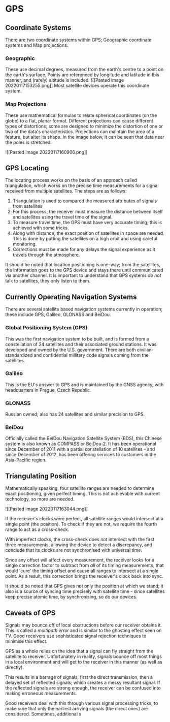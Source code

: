 # GPS

## Coordinate Systems
There are two coordinate systems within GPS; Geographic coordinate systems and Map projections.

### Geographic

These use decimal degrees, measured from the earth's centre to a point on the earth's surface. Points are referenced by longitude and latitude in this manner, and (rarely) altitude is included.
	![[Pasted image 20220117153255.png]] 
	Most satellite devices operate this coordinate system.

### Map Projections

These use mathematical formulas to relate spherical coordinates (on the globe) to a flat, planar format. Different projections can cause different types of distortions; some are designed to minimize the distortion of one or two of the data's characteristics. Projections can maintain the area of a feature, but alter its shape. In the image below, it can be seen that data near the poles is stretched:

![[Pasted image 20220117160906.png]]


## GPS Locating

The locating process works on the basis of an approach called triangulation, which works on the precise time measurements for a signal received from multiple satellites. The steps are as follows:

1. Triangulation is used to compared the measured attributes of signals from satellites
2. For this process, the receiver must measure the distance between itself and satellites using the travel time of the signal.
3. To measure travel time, the GPS must have very accurate timing; this is achieved with some tricks.
4. Along with distance, the exact position of satellites in space are needed. This is done by putting the satellites on a high orbit and using careful monitoring.
5. Corrections must be made for any delays the signal experience as it travels through the atmosphere.

It should be noted that location positioning is one-way; from the satellites, the information goes to the GPS device and stays there until communicated via another channel. It is important to understand that GPS systems *do not* talk to satellites, they only listen to them.

## Currently Operating Navigation Systems

There are several satellite based navigation systems currently in operation; these include GPS, Galileo, GLONASS and BeiDou.

### Global Positioning System (GPS)
This was the first navigation system to be built, and is formed from a constellation of 24 satellites and their associated ground stations. It was developed and owned by the U.S. government. There are both civilian-standardized and confidential millitary code signals coming from the satellites.


### Galileo

This is the EU's answer to GPS and is maintained by the GNSS agency, with headquarters in Prague, Czech Republic.

### GLONASS

Russian owned; also has 24 satellites and similar precision to GPS.

### BeiDou

Officially called the BeiDou Navigation Satellite System (BDS), this Chinese system is also known as COMPASS or BeiDou-2. It has been operational since December of 2011 with a partial constellation of 10 satellites - and since December of 2012, has been offering services to customers in the Asia-Pacific region.

## Triangulating Position

Mathematically speaking, four satellite ranges are needed to determine exact positioning, given perfect timing. This is not achievable with current technology, so more are needed.  

![[Pasted image 20220117163044.png]]

If the receiver's clocks were perfect, all satellite ranges would intersect at a single point (the position). To check if they are not, we require the fourth range to act as a cross-check. 

With imperfect clocks, the cross-check does *not* intersect with the first three measurements, allowing the device to detect a discrepancy, and conclude that its clocks are not synchronised with universal time. 

Since any offset will affect every measurement, the receiver looks for a single correction factor to subtract from *all* of its timing measurements, that would 'cure' the timing offset and cause all ranges to intersect at a single point. As a result, this correction brings the receiver's clock back into sync.

It should be noted that GPS gives not only the position at which we stand; it also is a source of syncing time precisely with satellite time - since satellites keep precise atomic time, by synchronising, so do our devices.

## Caveats of GPS

Signals may bounce off of local obstructions before our receiver obtains it. This is called a *multipath error* and is similar to the ghosting effect seen on TV. Good receivers use sophisticated signal rejection techniques to minimise this effect.

GPS as a whole relies on the idea that a signal can fly straight from the satellite to receiver. Unfortunately in reality, signals bounce off most things in a local environment and will get to the receiver in this manner (as well as directly). 

This results in a barrage of signals, first the direct transmission, then a delayed set of reflected signals; which creates a messy resultant signal. If the reflected signals are strong enough, the receiver can be confused into making erroneous measurements.

Good receivers deal with this through various signal processing tricks, to make sure that only the earliest arriving signals (the direct ones) are considered. Sometimes, additional s



